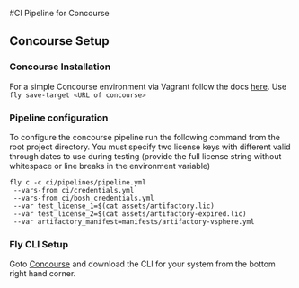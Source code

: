 #CI Pipeline for Concourse

## Concourse Setup

### Concourse Installation

For a simple Concourse environment via Vagrant follow the docs [here](http://concourse.ci/deploying-with-vagrant.html).
Use `fly save-target <URL of concourse>`

### Pipeline configuration

To configure the concourse pipeline run the following command from the root project directory. You must specify two license keys with different valid through dates to use during testing (provide the full license string without whitespace or line breaks in the environment variable)

```
fly c -c ci/pipelines/pipeline.yml
 --vars-from ci/credentials.yml
 --vars-from ci/bosh_credentials.yml
 --var test_license_1=$(cat assets/artifactory.lic)
 --var test_license_2=$(cat assets/artifactory-expired.lic)
 --var artifactory_manifest=manifests/artifactory-vsphere.yml
```

### Fly CLI Setup

Goto [Concourse](http://192.168.100.4:8080/pipelines/main) and download the CLI for your system from the bottom right hand corner.
